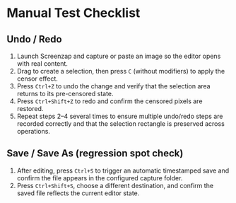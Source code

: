 # Manual Test Checklist

## Undo / Redo

1. Launch Screenzap and capture or paste an image so the editor opens with real content.
2. Drag to create a selection, then press `C` (without modifiers) to apply the censor effect.
3. Press `Ctrl+Z` to undo the change and verify that the selection area returns to its pre-censored state.
4. Press `Ctrl+Shift+Z` to redo and confirm the censored pixels are restored.
5. Repeat steps 2–4 several times to ensure multiple undo/redo steps are recorded correctly and that the selection rectangle is preserved across operations.

## Save / Save As (regression spot check)

1. After editing, press `Ctrl+S` to trigger an automatic timestamped save and confirm the file appears in the configured capture folder.
2. Press `Ctrl+Shift+S`, choose a different destination, and confirm the saved file reflects the current editor state.
